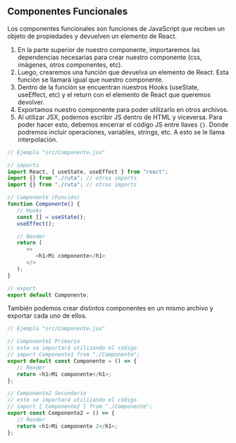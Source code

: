 ## Componentes Funcionales

Los componentes funcionales son funciones de JavaScript que reciben un objeto de propiedades y devuelven un elemento de React.

1. En la parte superior de nuestro componente, importaremos las dependencias necesarias para crear nuestro componente (css, imágenes, otros componentes, etc).
2. Luego, crearemos una función que devuelva un elemento de React. Esta función se llamará igual que nuestro componente.
3. Dentro de la función se encuentran nuestros Hooks (useState, useEffect, etc) y el return con el elemento de React que queremos devolver.
4. Exportamos nuestro componente para poder utilizarlo en otros archivos.
5. Al utilizar JSX, podemos escribir JS dentro de HTML y viceversa. Para poder hacer esto, debemos encerrar el código JS entre llaves `{}`. Donde podremos incluir operaciones, variables, strings, etc. A esto se le llama interpolación.

```js
// Ejemplo "src/Componente.jsx"

// imports
import React, { useState, useEffect } from "react";
import {} from "./ruta"; // otros imports
import {} from "./ruta"; // otros imports

// Componente (Función)
function Componente() {
   // Hooks
   const [] = useState();
   useEffect();

   // Render
   return (
      <>
         <h1>Mi componente</h1>
      </>
   );
}

// export
export default Componente;
```

También podemos crear distintos componentes en un mismo archivo y exportar cada uno de ellos.

```js
// Ejemplo "src/Componente.jsx"

// Componente1 Primario
// este se importará utilizando el código
// import Componente1 from "./Componente";
export default const Componente = () => {
   // Render
   return <h1>Mi componente</h1>;
};

// Componente2 Secundario
// este se importará utilizando el código
// import { Componente2 } from "./Componente";
export const Componente2 = () => {
   // Render
   return <h1>Mi componente 2</h1>;
};
```
